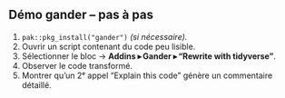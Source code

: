 ## Démo gander – pas à pas

1. `pak::pkg_install("gander")` *(si nécessaire).*  
2. Ouvrir un script contenant du code peu lisible.  
3. Sélectionner le bloc → **Addins ▸ Gander ▸ “Rewrite with tidyverse”**.  
4. Observer le code transformé.
5. Montrer qu’un 2ᵉ appel “Explain this code” génère un commentaire détaillé.
